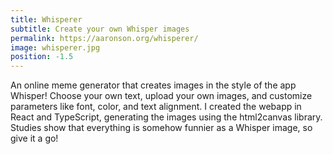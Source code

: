 ```yaml
---
title: Whisperer
subtitle: Create your own Whisper images
permalink: https://aaronson.org/whisperer/
image: whisperer.jpg
position: -1.5
---
```


An online meme generator that creates images in the style of the app Whisper! Choose your own text, upload your own images, and customize parameters like font, color, and text alignment. I created the webapp in React and TypeScript, generating the images using the html2canvas library. Studies show that everything is somehow funnier as a Whisper image, so give it a go!
